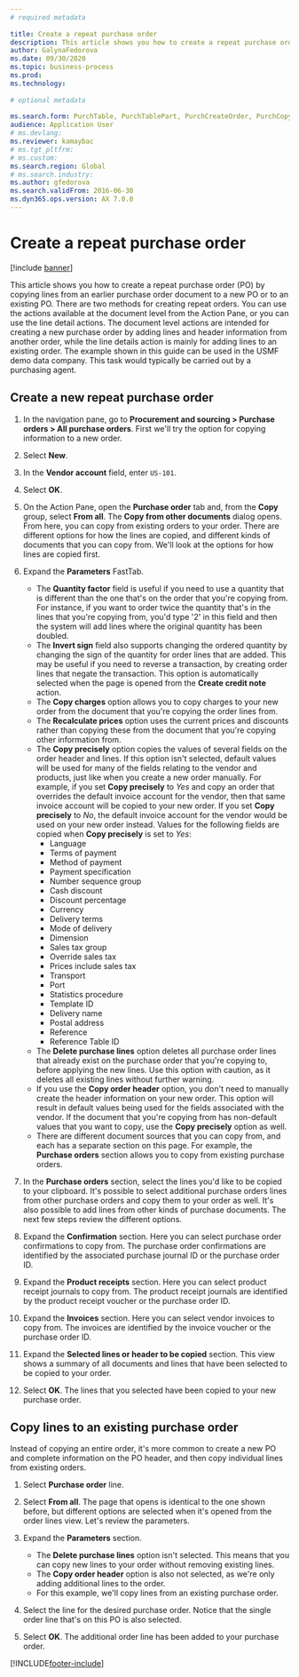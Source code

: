 ```yaml
--- 
# required metadata 
 
title: Create a repeat purchase order
description: This article shows you how to create a repeat purchase order (PO) by copying lines from an earlier purchase order document to a new PO or to an existing PO. 
author: GalynaFedorova
ms.date: 09/30/2020
ms.topic: business-process 
ms.prod:  
ms.technology:  
 
# optional metadata 
 
ms.search.form: PurchTable, PurchTablePart, PurchCreateOrder, PurchCopying   
audience: Application User 
# ms.devlang:  
ms.reviewer: kamaybac
# ms.tgt_pltfrm:  
# ms.custom:  
ms.search.region: Global
# ms.search.industry: 
ms.author: gfedorova
ms.search.validFrom: 2016-06-30 
ms.dyn365.ops.version: AX 7.0.0 
---
```

# Create a repeat purchase order

[!include [banner](../../includes/banner.md)]

This article shows you how to create a repeat purchase order (PO) by copying lines from an earlier purchase order document to a new PO or to an existing PO. There are two methods for creating repeat orders. You can use the actions available at the document level from the Action Pane, or you can use the line detail actions. The document level actions are intended for creating a new purchase order by adding lines and header information from another order, while the line details action is mainly for adding lines to an existing order. The example shown in this guide can be used in the USMF demo data company. This task would typically be carried out by a purchasing agent.

## Create a new repeat purchase order

1. In the navigation pane, go to **Procurement and sourcing \> Purchase orders \> All purchase orders**. First we'll try the option for copying information to a new order.  
1. Select **New**.
1. In the **Vendor account** field, enter `US-101`.
1. Select **OK**.
1. On the Action Pane, open the **Purchase order** tab and, from the **Copy** group, select **From all**. The **Copy from other documents** dialog opens. From here, you can copy from existing orders to your order. There are different options for how the lines are copied, and different kinds of documents that you can copy from. We'll look at the options for how lines are copied first.
1. Expand the **Parameters** FastTab.

    - The **Quantity factor** field is useful if you need to use a quantity that is different than the one that's on the order that you're copying from. For instance, if you want to order twice the quantity that's in the lines that you're copying from, you'd type '2' in this field and then the system will add lines where the original quantity has been doubled.  
    - The **Invert sign** field also supports changing the ordered quantity by changing the sign of the quantity for order lines that are added. This may be useful if you need to reverse a transaction, by creating order lines that negate the transaction. This option is automatically selected when the page is opened from the **Create credit note** action.  
    - The **Copy charges** option allows you to copy charges to your new order from the document that you're copying the order lines from.  
    - The **Recalculate prices** option uses the current prices and discounts rather than copying these from the document that you're copying other information from.  
    - The **Copy precisely** option copies the values of several fields on the order header and lines. If this option isn't selected, default values will be used for many of the fields relating to the vendor and products, just like when you create a new order manually. For example, if you set **Copy precisely** to *Yes* and copy an order that overrides the default invoice account for the vendor, then that same invoice account will be copied to your new order. If you set **Copy precisely** to *No*, the default invoice account for the vendor would be used on your new order instead. Values for the following fields are copied when **Copy precisely** is set to *Yes*:
        - Language
        - Terms of payment
        - Method of payment
        - Payment specification
        - Number sequence group
        - Cash discount
        - Discount percentage
        - Currency
        - Delivery terms
        - Mode of delivery
        - Dimension
        - Sales tax group
        - Override sales tax
        - Prices include sales tax
        - Transport
        - Port
        - Statistics procedure
        - Template ID
        - Delivery name
        - Postal address
        - Reference
        - Reference Table ID
    - The **Delete purchase lines** option deletes all purchase order lines that already exist on the purchase order that you're copying to, before applying the new lines. Use this option with caution, as it deletes all existing lines without further warning.  
    - If you use the **Copy order header** option, you don't need to manually create the header information on your new order. This option will result in default values being used for the fields associated with the vendor. If the document that you're copying from has non-default values that you want to copy, use the **Copy precisely** option as well.
    - There are different document sources that you can copy from, and each has a separate section on this page. For example, the **Purchase orders** section allows you to copy from existing purchase orders.  

1. In the **Purchase orders** section, select the lines you'd like to be copied to your clipboard. It's possible to select additional purchase orders lines from other purchase orders and copy them to your order as well. It's also possible to add lines from other kinds of purchase documents. The next few steps review the different options.  
1. Expand the **Confirmation** section. Here you can select purchase order confirmations to copy from. The purchase order confirmations are identified by the associated purchase journal ID or the purchase order ID.  
1. Expand the **Product receipts** section. Here you can select product receipt journals to copy from. The product receipt journals are identified by the product receipt voucher or the purchase order ID.
1. Expand the **Invoices** section. Here you can select vendor invoices to copy from. The invoices are identified by the invoice voucher or the purchase order ID.
1. Expand the **Selected lines or header to be copied** section. This view shows a summary of all documents and lines that have been selected to be copied to your order.
1. Select **OK**. The lines that you selected have been copied to your new purchase order.

## Copy lines to an existing purchase order  

Instead of copying an entire order, it's more common to create a new PO and complete information on the PO header, and then copy individual lines from existing orders.  

1. Select **Purchase order** line.
1. Select **From all**. The page that opens is identical to the one shown before, but different options are selected when it's opened from the order lines view. Let's review the parameters.
1. Expand the **Parameters** section.

    - The **Delete purchase lines** option isn't selected. This means that you can copy new lines to your order without removing existing lines.
    - The **Copy order header** option is also not selected, as we're only adding additional lines to the order.
    - For this example, we'll copy lines from an existing purchase order.

1. Select the line for the desired purchase order. Notice that the single order line that's on this PO is also selected.  
1. Select **OK**. The additional order line has been added to your purchase order.  

[!INCLUDE[footer-include](../../../includes/footer-banner.md)]